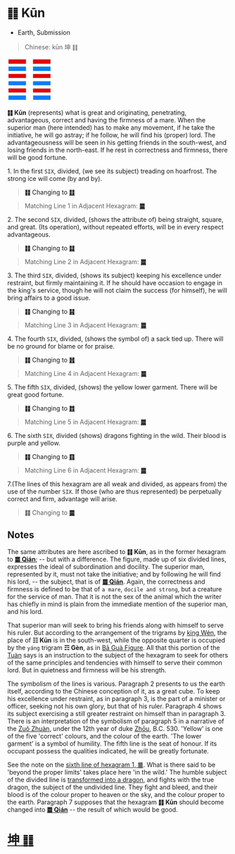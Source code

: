 # ䷁ Kūn

* Earth, Submission

> Chinese: kūn 坤 ䷁

<a id="p-59"/>

<img src="shapes/02.10.jpg" width="101" alt="坤">

**䷁ Kūn** (represents) what is great and originating, penetrating, advantageous, correct and having the firmness of a mare. When the superior man (here intended) has to make any movement, if he take the initiative, he will go astray; if he follow, he will find his (proper) lord. The advantageousness will be seen in his getting friends in the south-west, and losing friends in the north-east. If he rest in correctness and firmness, there will be good fortune.

<a id="p-60"/>

1.<a id="2.1"/> In the first `SIX`, divided, (we see its subject) treading on hoarfrost. The strong ice will come (by and by).

> **䷁** Changing to [**䷗**](e5a48dfu.md#24.1)

> Matching Line 1 in Adjacent Hexagram: [**䷀**](e4b9beqian.md#1.1)

2.<a id="2.2"/> The second `SIX`, divided, (shows the attribute of) being straight, square, and great. (Its operation), without repeated efforts, will be in every respect advantageous.

> **䷁** Changing to [**䷆**](e5b888shi.md#7.2)

> Matching Line 2 in Adjacent Hexagram: [**䷀**](e4b9beqian.md#1.2)

3.<a id="2.3"/> The third `SIX`, divided, (shows its subject) keeping his excellence under restraint, but firmly maintaining it. If he should have occasion to engage in the king's service, though he will not claim the success (for himself), he will bring affairs to a good issue.

> **䷁** Changing to [**䷎**](e8b0a6qian.md#15.3)

> Matching Line 3 in Adjacent Hexagram: [**䷀**](e4b9beqian.md#1.3)

4.<a id="2.3"/> The fourth `SIX`, divided, (shows the symbol of) a sack tied up. There will be no ground for blame or for praise.

> **䷁** Changing to [**䷏**](e8b1abyu.md#16.4)

> Matching Line 4 in Adjacent Hexagram: [**䷀**](e4b9beqian.md#1.4)

5.<a id="2.5"/> The fifth `SIX`, divided, (shows) the yellow lower garment. There will be great good fortune.

> **䷁** Changing to [**䷇**](e6af94bi.md#8.5)

> Matching Line 5 in Adjacent Hexagram: [**䷀**](e4b9beqian.md#1.5)

<a id="p-61"/>

6.<a id="2.6"/> The sixth `SIX`, divided (shows) dragons fighting in the wild. Their blood is purple and yellow.

> **䷁** Changing to [**䷖**](e589a5bo.md#23.6)

> Matching Line 6 in Adjacent Hexagram: [**䷀**](e4b9beqian.md#1.6)

7.(The lines of this hexagram are all weak and divided, as appears from) the use of the number `SIX`. If those (who are thus represented) be perpetually correct and firm, advantage will arise.

> **䷁** Changing to [**䷀**](e4b9beqian.md)

## Notes

The same attributes are here ascribed to **䷁ Kūn**, as in the former hexagram to [**䷀ Qián**](e4b9beqian.md); -- but with a difference. The figure, made up of six divided lines, expresses the ideal of subordination and docility. The superior man, represented by it, must not take the initiative; and by following he will find his lord, -- the subject, that is of [**䷀ Qián**](e4b9beqian.md). Again, the correctness and firmness is defined to be that of `a mare`, `docile and strong`, but a creature for the service of man. That it is not the sex of the animal which the writer has chiefly in mind is plain from the immediate mention of the superior man, and his lord.

That superior man will seek to bring his friends along with himself to serve his ruler. But according to the arrangement of the trigrams by [king Wén](https://en.wikipedia.org/wiki/King_Wen_of_Zhou), the place of **☷ Kūn** is in the south-west, while the opposite quarter is occupied by the `yáng` trigram **☶ Gèn**, as in [Bā Guà Figure](later_heaven.jpg). All that this portion of the [Tuàn](https://ctext.org/book-of-changes/tuan-zhuan/ens) says is an instruction to the subject of the hexagram to seek for others of the same principles and tendencies with himself to serve their common lord. But in quietness and firmness will be his strength.

The symbolism of the lines is various. Paragraph 2 presents to us the earth itself, according to the Chinese conception of it, as a great cube. To keep his excellence under restraint, as in paragraph 3, is the part of a minister or officer, seeking not his own glory, but that of his ruler. Paragraph 4 shows its subject exercising a still greater restraint on himself than in paragraph 3. There is an interpretation of the symbolism of paragraph 5 in a narrative of the [Zuǒ Zhuàn](https://en.wikipedia.org/wiki/Zuo_zhuan), under the 12th year of duke [Zhōu](https://en.wikipedia.org/wiki/Duke_of_Zhou), B.C. 530. 'Yellow' is one of the five 'correct' colours, and the colour of the earth. 'The lower garment' is a symbol of humility. The fifth line is the seat of honour. If its occupant possess the qualities indicated, he will be greatly fortunate.

See the note on the [sixth line of hexagram 1, ䷀](e4b9beqian.md#1.6). What is there said to be 'beyond the proper limits' takes place here 'in the wild.' The humble subject of the divided line is [transformed into a dragon](e5b1afzhun.md#p-62), and fights with the true dragon, the subject of the undivided line. They fight and bleed, and their blood is of the colour proper to heaven or the sky, and the colour proper to the earth. Paragraph 7 supposes that the hexagram **䷁ Kūn** should become changed into [**䷀ Qián**](e4b9beqian.md) -- the result of which would be good.

# [坤 ䷁](e59da4kun_cn.md)
